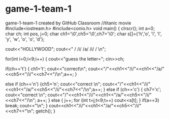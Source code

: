 # game-1-team-1
game-1-team-1 created by GitHub Classroom
//titanic movie
#include<iostream.h>
#include<conio.h>
void main()
{
clrscr();
int a=0; char ch; int pos, j=0;
char ch1='\0',ch5='\0',ch7='\0';
char s[]={'h','o', 'l', 'l', 'y', 'w', 'o', 'o', 'd'};

cout<<"HOLLYWOOD";
cout<<" /  /i/ /a/ /i/ /  \n";


for(int i=0;i<9;i++)
{
cout<<"guess the letter=";
cin>>ch;


 if(ch=='t')
   { ch1='t'; cout<<"correct\n";
   cout<<"/"<<ch1<<"/i/"<<ch1<<"/a/"<<ch5<<"/i/"<<ch7<<"/\n";a++;
   }

 else if (ch=='n')
    {ch5='n';  cout<<"correct \n";
    cout<<"/"<<ch1<<"/i/"<<ch1<<"/a/"<<ch5<<"/i/"<<ch7<<"/\n";a++;
    }
 else if (ch=='c')
   { ch7='c'; cout<<"correct \n";
   cout<<"/"<<ch1<<"/i/"<<ch1<<"/a/"<<ch5<<"/i/"<<ch7<<"/\n"; a++;
   }
  else
 {
  j++;
 for (int t=j;t<9;t++)
 cout<<s[t];
 }
 if(a==3)
 break;
 cout<<"\n";
 }
 cout<<ch1<<"/i/"<<ch1<<"/a/"<<ch5<<"/i/"<<ch7<<"\n";
getch();
}
